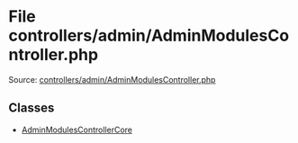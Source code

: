 File controllers/admin/AdminModulesController.php
=========

Source: [controllers/admin/AdminModulesController.php](https://github.com/PrestaShop/PrestaShop/blob/1.6.0.13/controllers/admin/AdminModulesController.php)


Classes
-------

* [AdminModulesControllerCore](class.AdminModulesControllerCore.md)


